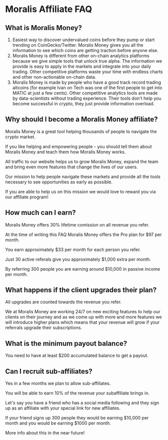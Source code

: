 # Moralis Affiliate FAQ

## What is Moralis Money?

1. Easiest way to discover undervalued coins before they pump or start trending on CoinGecko/Twitter. Moralis Money gives you all the information to see which coins are getting traction before anyone else.
2. Moralis Money is different from other on-chain analytics platforms because we give simple tools that unlock true alpha. The information we provide is easy to apply in the markets and integrate into your daily trading. Other competitive platforms waste your time with endless charts and other non-actionable on-chain data.
3. Moralis Money is made by people who have a good track record trading altcoins (for example Ivan on Tech was one of the first people to get into MATIC at just a few cents). Other competitive analytics tools are made by data-scientists without trading experience. Their tools don't help you become successful in crypto, they just provide information overload.

## Why should I become a Moralis Money affiliate?

Moralis Money is a great tool helping thousands of people to navigate the crypto market.

If you like helping and empowering people - you should tell them about Moralis Money and teach them how Moralis Money works.

All traffic to our website helps us to grow Moralis Money, expand the team and bring even more features that change the lives of our users.

Our mission to help people navigate these markets and provide all the tools necessary to see opportunities as early as possible. 

If you are able to help us on this mission we would love to reward you via our affiliate program!

## How much can I earn?

Moralis Money offers 30% lifetime comission on all revenue you refer.

At the time of writing this FAQ Moralis Money offers the Pro plan for $97 per month.

You earn approximately $33 per month for each person you refer.

Just 30 active referals give you approximately $1,000 extra per month.

By referring 300 people you are earning around $10,000 in passive income per month.

## What happens if the client upgrades their plan?

All upgrades are counted towards the revenue you refer. 

We at Moralis Money are working 24/7 on new exciting features to help our clients on their journey and as we come up with more and more features we will introduce higher plans which means that your revenue will grow if your referrals upgrade their subscriptions.

## What is the minimum payout balance?

You need to have at least $200 accumulated balance to get a payout.

## Can I recruit sub-affiliates?

Yes in a few months we plan to allow sub-affiliates.

You will be able to earn 10% of the revenue your subaffiliate brings in.

Let's say you have a friend who has a social media following and they sign up as an affiliate with your special link for new affiliates.

If your friend signs up 300 people they would be earning $10,000 per month and you would be earning $1000 per month.

More info about this in the near future!
